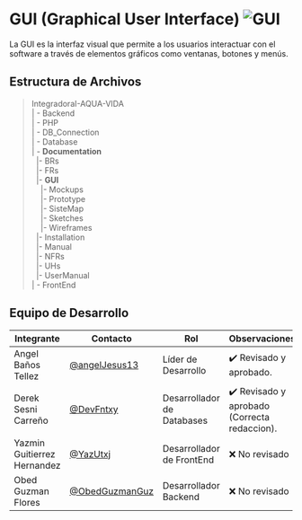 # GUI (Graphical User Interface) ![GUI](https://img.shields.io/badge/Adobe%20Illustrator-FF9A00?style=for-the-badge&logo=adobe%20illustrator&logoColor=white)

La GUI es la interfaz visual que permite a los usuarios interactuar con el software a través de elementos gráficos como ventanas, botones y menús.

## Estructura de Archivos

>IntegradoraI-AQUA-VIDA<br>
>| - Backend <br>
>| - PHP<br>
>| - DB_Connection<br>
>| - Database<br>
>| - **Documentation**<br>
> &nbsp;&nbsp;|- BRs<br>
> &nbsp;&nbsp;|- FRs<br>
> &nbsp;&nbsp;|- **GUI**<br>
> &nbsp;&nbsp;&nbsp;&nbsp;|- Mockups<br>
> &nbsp;&nbsp;&nbsp;&nbsp;|- Prototype<br>
> &nbsp;&nbsp;&nbsp;&nbsp;|- SisteMap<br>
> &nbsp;&nbsp;&nbsp;&nbsp;|- Sketches<br>
> &nbsp;&nbsp;&nbsp;&nbsp;|- Wireframes<br>
> &nbsp;&nbsp;|- Installation<br>
> &nbsp;&nbsp;|- Manual<br>
> &nbsp;&nbsp;|- NFRs<br>
> &nbsp;&nbsp;|- UHs<br>
> &nbsp;&nbsp;|- UserManual<br>
>| - FrontEnd <br>


## Equipo de Desarrollo

|Integrante|Contacto|Rol|Observaciones|
|------------|--------|---|---|
|Angel Baños Tellez|[@angelJesus13](https://github.com/angelJesus13)|Líder de Desarrollo|✔️ Revisado y aprobado.|
|Derek Sesni Carreño|[@DevFntxy](https://github.com/DevFntxy)|Desarrollador de Databases|✔️ Revisado y aprobado (Correcta redaccion).|
|Yazmin Guitierrez Hernandez|[@YazUtxj](https://github.com/YazUtxj)|Desarrollador de FrontEnd|❌ No revisado|
|Obed Guzman Flores|[@ObedGuzmanGuz](https://github.com/ObedGuzmanGuz)|Desarrollador Backend|❌ No revisado|
